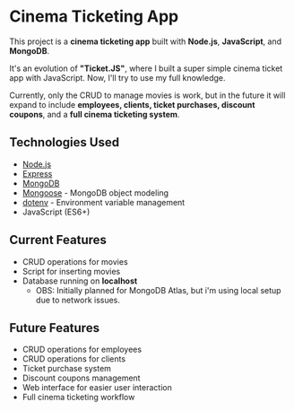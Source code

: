# Cinema Ticketing App

This project is a **cinema ticketing app** built with **Node.js**, **JavaScript**, and **MongoDB**. 

It's an evolution of **"Ticket.JS"**, where I built a super simple cinema ticket app with JavaScript. Now, I'll try to use my full knowledge.

Currently, only the CRUD to manage movies is work, but in the future it will expand to include **employees, clients, ticket purchases, discount coupons**, and a **full cinema ticketing system**.

## Technologies Used

- [Node.js](https://nodejs.org/)
- [Express](https://expressjs.com/)
- [MongoDB](https://www.mongodb.com/)
- [Mongoose](https://mongoosejs.com/) - MongoDB object modeling
- [dotenv](https://www.npmjs.com/package/dotenv) - Environment variable management
- JavaScript (ES6+)

## Current Features

- CRUD operations for movies
- Script for inserting movies
- Database running on **localhost** 
  - OBS: Initially planned for MongoDB Atlas, but i'm using local setup due to network issues.

## Future Features

- CRUD operations for employees
- CRUD operations for clients
- Ticket purchase system
- Discount coupons management
- Web interface for easier user interaction
- Full cinema ticketing workflow
